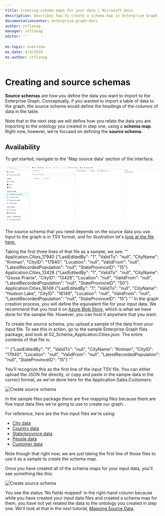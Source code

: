 ```yaml
---
title: Creating schema maps for your data | Microsoft Docs
description: Describes how to create a schema map in Enterprise Graph
documentationcenter: enterprise-graph-docs
author: stflanag
manager: stflanag
editor: ''

ms.topic: overview
ms.date: 9/3/2019
ms.author: stflanag
---
```


# Creating and source schemas

**Source schemas** are how you define the data you want to import to the Enterprise Graph. Conceptually, if you wanted to import a table of data to the graph, the source schema would define the headings of the columns of data in the table.

Note that in the next step we will define how you relate the data you are importing to the ontology you created in step one, using a **schema map**. Right now, however, we're focused on defining the **source schema**.

## Availability

To get started, navigate to the 'Map source data' section of the interface.

![Map source data](media/creating-your-ontology/1_ontology_config.png)

The source schema that you need depends on the source data you use. Input to the graph is in TSV format, and for illustration let's <a href="http://ekgdemosamples.blob.core.windows.net/ekgdemosamples01/12.1_Ingestion_Application.Cities.tsv"> look at the file here.</a>

Taking the first three lines of that file as a sample, we see:
'''
Application.Cities_17940	{"LastEditedBy": "1", "ValidTo": "null", "CityName": "Kniman", "CityID": "17940", "Location": "null", "ValidFrom": "null", "LatestRecordedPopulation": "null", "StateProvinceID": "15"}
Application.Cities_13428	{"LastEditedBy": "1", "ValidTo": "null", "CityName": "Goose Prairie", "CityID": "13428", "Location": "null", "ValidFrom": "null", "LatestRecordedPopulation": "null", "StateProvinceID": "50"}
Application.Cities_16149	{"LastEditedBy": "1", "ValidTo": "null", "CityName": "Hudson Lake", "CityID": "16149", "Location": "null", "ValidFrom": "null", "LatestRecordedPopulation": "null", "StateProvinceID": "15"}
'''
In the graph creation process, you will define the equivalent file for your input data. We recommend that you host it on <a href="https://azure.microsoft.com/en-us/services/storage/blobs/">Azure Blob Store</a>, which is what we have done for the sample file. However, you can host it anywhere that you want.

To create the source schema, you upload a sample of the data from your input file. To see this in action, go to the sample Enterprise Graph files package, and look at 02_Schema_Application.Cities.json. The entire contents of that file is:

'''
{"LastEditedBy": "1", "ValidTo": "null", "CityName": "Kniman", "CityID": "17940", "Location": "null", "ValidFrom": "null", "LatestRecordedPopulation": "null", "StateProvinceID": "15"}
'''

You'll recognize this as the first line of the input TSV file. You can either upload the JSON file directly, or copy and paste in the sample data in the correct format, as we've done here for the Application.Sales.Customers:

![Create source schema](media/creating-your-ontology/create_source_schema.png)

In the sample files package there are five mapping files because there are five input data files we're going to use to create our graph.

For reference, here are the five input files we're using:

* <a href="https://ekgdemosamples.blob.core.windows.net/ekgdemosamples01/12.1_Ingestion_Application.Cities.tsv">City data<a>
* <a href="https://ekgdemosamples.blob.core.windows.net/ekgdemosamples01/12.2_Ingestion_Application.Countries.tsv">Country data<a>
* <a href="https://ekgdemosamples.blob.core.windows.net/ekgdemosamples01/12.3_Ingestion_Application.StateProvinces.tsv">State/province data<a>
* <a href="https://ekgdemosamples.blob.core.windows.net/ekgdemosamples01/12.4_Ingestion_Application.People.tsv">People data<a>
* <a href="https://ekgdemosamples.blob.core.windows.net/ekgdemosamples01/12.5_Ingestion_Sales.Customers.tsv">Customer data<a>

Note though that right now, we are just taking the first line of those files to use it as a sample to create the schema map.

Once you have created all of the schema maps for your input data, you'll see something like this:

![Create source schema](media/creating-your-ontology/fields_not_mapped.png)

You see the status 'No fields mapped' in the right-hand column because while you have created your input data files and created a schema map for them, you have not yet related the data to the ontology you created in step one. We'll look at that in the next tutorial, <a href="mapping_source_data">Mapping Source Data</a>.













